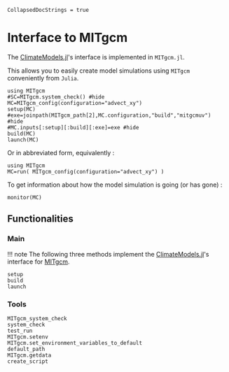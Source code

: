 
```@meta
CollapsedDocStrings = true
```

# Interface to MITgcm

The [ClimateModels.jl](https://github.com/gaelforget/ClimateModels.jl/#readme)'s interface is implemented in `MITgcm.jl`. 

This allows you to easily create model simulations using `MITgcm` conveniently from `Julia`. 

```@example 1
using MITgcm
#SC=MITgcm.system_check() #hide
MC=MITgcm_config(configuration="advect_xy")
setup(MC)
#exe=joinpath(MITgcm_path[2],MC.configuration,"build","mitgcmuv") #hide
#MC.inputs[:setup][:build][:exe]=exe #hide
build(MC)
launch(MC)
```

Or in abbreviated form, equivalently : 

```
using MITgcm
MC=run( MITgcm_config(configuration="advect_xy") )
```

To get information about how the model simulation is going (or has gone) :

```@example 1
monitor(MC)
```

## Functionalities

### Main

!!! note
    The following three methods implement the [ClimateModels.jl](https://github.com/gaelforget/ClimateModels.jl/#readme)'s interface for [MITgcm](https://github.com/MITgcm/MITgcm#readme).

```@docs
setup
build
launch
```

### Tools

```@docs
MITgcm_system_check
system_check
test_run
MITgcm.setenv
MITgcm.set_environment_variables_to_default
default_path
MITgcm.getdata
create_script
```
